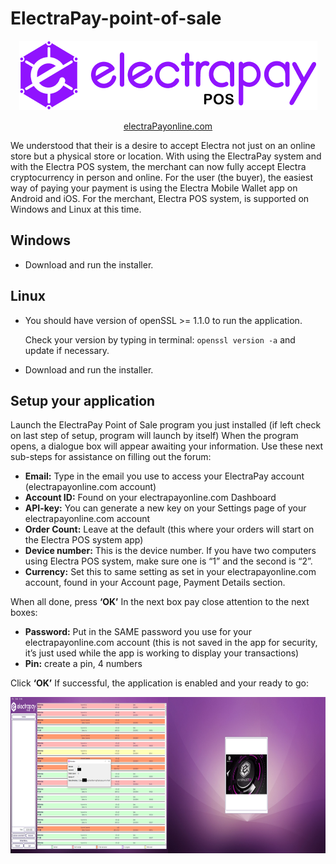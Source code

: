# ElectraPay-point-of-sale

<p align="center">
    <img src="https://raw.githubusercontent.com/Jenova7/dev_purpose/master/Electrapay-point-of-sale/logo_pos.png"
        height="111">

<p align="center">
    <a href="https://www.electrapayonline.com/">electraPayonline.com</a>

We understood that their is a desire to accept Electra not just on an online store but a physical store or location. With using the ElectraPay system and with the Electra POS system, the merchant can now fully accept Electra cryptocurrency in person and online. For the user (the buyer), the easiest way of paying your payment is using the Electra Mobile Wallet app on Android and iOS. For the merchant, Electra POS system, is supported on Windows and Linux at this time.


## Windows
  - Download and run the installer.
  
## Linux
  - You should have version of openSSL >= 1.1.0 to run the application.
  
     Check your version by typing in terminal: `openssl version -a` and update if necessary.

  - Download and run the installer.

## Setup your application


Launch the ElectraPay Point of Sale program you just installed (if left check on last step of setup, program will launch by itself)
When the program opens, a dialogue box will appear awaiting your information. Use these next sub-steps for assistance on filling out the forum:

- **Email:** Type in the email you use to access your ElectraPay account (electrapayonline.com account)
- **Account ID:** Found on your electrapayonline.com Dashboard
- **API-key:** You can generate a new key on your Settings page of your electrapayonline.com account
- **Order Count:** Leave at the default (this where your orders will start on the Electra POS system app)
- **Device number:** This is the device number. If you have two computers using Electra POS system, make sure one is “1” and the second is “2”.
- **Currency:** Set this to same setting as set in your electrapayonline.com account, found in your Account page, Payment Details section.

When all done, press **‘OK’**
In the next box pay close attention to the next boxes:

- **Password:** Put in the SAME password you use for your electrapayonline.com account (this is not saved in the app for security, it’s just used while the app is working to display your transactions)
- **Pin:** create a pin, 4 numbers

Click **‘OK’**
If successful, the application is enabled and your ready to go:

<p align="center">
    <img src="https://raw.githubusercontent.com/Jenova7/dev_purpose/master/Electrapay-point-of-sale/overview.png"
         height="250">